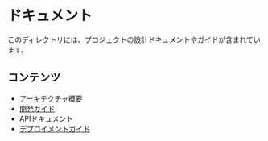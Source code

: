 # ドキュメント

このディレクトリには、プロジェクトの設計ドキュメントやガイドが含まれています。

## コンテンツ

- [アーキテクチャ概要](architecture.md)
- [開発ガイド](development-guide.md)
- [APIドキュメント](api.md)
- [デプロイメントガイド](deployment.md)